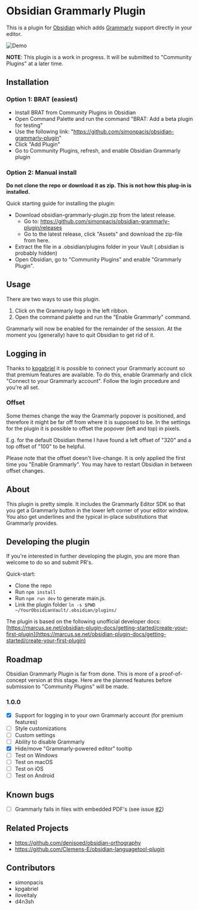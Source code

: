 # Obsidian Grammarly Plugin

This is a plugin for [Obsidian](https://obsidian.md) which adds [Grammarly](https://grammarly.com) support directly in your editor.

![Demo](https://user-images.githubusercontent.com/7118482/195243729-44cee9a0-3635-4eda-b012-5af36a5c0f96.gif)

**NOTE**: This plugin is a work in progress.
It will be submitted to "Community Plugins" at a later time.

## Installation

### Option 1: BRAT (easiest)
- Install BRAT from Community Plugins in Obsidian
- Open Command Palette and run the command "BRAT: Add a beta plugin for testing"
- Use the following link: "https://github.com/simonpacis/obsidian-grammarly-plugin"
- Click "Add Plugin"
- Go to Community Plugins, refresh, and enable Obsidian Grammarly plugin

### Option 2: Manual install

**Do not clone the repo or download it as zip. This is not how this plug-in is installed.**

Quick starting guide for installing the plugin:
- Download obsidian-grammarly-plugin.zip from the latest release.
	- Go to: https://github.com/simonpacis/obsidian-grammarly-plugin/releases
	- Go to the latest release, click "Assets" and download the zip-file from here.
- Extract the file in a .obsidian/plugins folder in your Vault (.obsidian is probably hidden)
- Open Obsidian, go to "Community Plugins" and enable "Grammarly Plugin".

## Usage

There are two ways to use this plugin.

1. Click on the Grammarly logo in the left ribbon.
2. Open the command palette and run the "Enable Grammarly" command.

Grammarly will now be enabled for the remainder of the session.
At the moment you (generally) have to quit Obsidian to get rid of it.

## Logging in
Thanks to [kpgabriel](https://github.com/kpgabriel) it is possible to connect your Grammarly account so that premium features are available. To do this, enable Grammarly and click "Connect to your Grammarly account". Follow the login procedure and you're all set.

### Offset
Some themes change the way the Grammarly popover is positioned, and therefore it might be far off from where it is supposed to be. In the settings for the plugin it is possible to offset the popover (left and top) in pixels.

E.g. for the default Obsidian theme I have found a left offset of "320" and a top offset of "100" to be helpful.

Please note that the offset doesn't live-change. It is only applied the first time you "Enable Grammarly". You may have to restart Obsidian in between offset changes.

## About
This plugin is pretty simple.
It includes the Grammarly Editor SDK so that you get a Grammarly button in the lower left corner of your editor window.
You also get underlines and the typical in-place substitutions that Grammarly provides.

## Developing the plugin
If you're interested in further developing the plugin, you are more than welcome to do so and submit PR's.

Quick-start:

- Clone the repo
- Run ```npm install```
- Run ```npm run dev``` to generate main.js.
- Link the plugin folder `ln -s $PWD ~/YourObsidianVault/.obsidian/plugins/`

The plugin is based on the following unofficial developer docs: [https://marcus.se.net/obsidian-plugin-docs/getting-started/create-your-first-plugin](https://marcus.se.net/obsidian-plugin-docs/getting-started/create-your-first-plugin)

## Roadmap
Obsidian Grammarly Plugin is far from done.
This is more of a proof-of-concept version at this stage.
Here are the planned features before submission to "Community Plugins" will be made.

### 1.0.0
- [X] Support for logging in to your own Grammarly account (for premium features)
- [ ] Style customizations
- [ ] Custom settings
- [ ] Ability to disable Grammarly
- [X] Hide/move "Grammarly-powered editor" tooltip
- [ ] Test on Windows
- [ ] Test on macOS
- [ ] Test on iOS
- [ ] Test on Android

## Known bugs
- [ ] Grammarly fails in files with embedded PDF's (see issue [#2](https://github.com/simonpacis/obsidian-grammarly-plugin/issues/2))


## Related Projects

- https://github.com/denisoed/obsidian-orthography
- https://github.com/Clemens-E/obsidian-languagetool-plugin

## Contributors
- simonpacis
- kpgabriel
- iloveitaly
- d4n3sh
